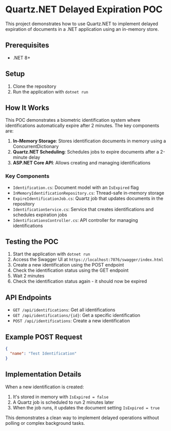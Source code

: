 # Quartz.NET Delayed Expiration POC

This project demonstrates how to use Quartz.NET to implement delayed expiration of documents in a .NET application using an in-memory store.

## Prerequisites

- .NET 8+

## Setup

1. Clone the repository
2. Run the application with `dotnet run`

## How It Works

This POC demonstrates a biometric identification system where identifications automatically expire after 2 minutes. The key components are:

1. **In-Memory Storage**: Stores identification documents in memory using a ConcurrentDictionary
2. **Quartz.NET Scheduling**: Schedules jobs to expire documents after a 2-minute delay
3. **ASP.NET Core API**: Allows creating and managing identifications

### Key Components

- `Identification.cs`: Document model with an `IsExpired` flag
- `InMemoryIdentificationRepository.cs`: Thread-safe in-memory storage
- `ExpireIdentificationJob.cs`: Quartz job that updates documents in the repository
- `IdentificationService.cs`: Service that creates identifications and schedules expiration jobs
- `IdentificationsController.cs`: API controller for managing identifications

## Testing the POC

1. Start the application with `dotnet run`
2. Access the Swagger UI at `https://localhost:7076/swagger/index.html`
3. Create a new identification using the POST endpoint
4. Check the identification status using the GET endpoint
5. Wait 2 minutes
6. Check the identification status again - it should now be expired

## API Endpoints

- `GET /api/identifications`: Get all identifications
- `GET /api/identifications/{id}`: Get a specific identification
- `POST /api/identifications`: Create a new identification

## Example POST Request

```json
{
  "name": "Test Identification"
}
```

## Implementation Details

When a new identification is created:

1. It's stored in memory with `IsExpired = false`
2. A Quartz job is scheduled to run 2 minutes later
3. When the job runs, it updates the document setting `IsExpired = true`

This demonstrates a clean way to implement delayed operations without polling or complex background tasks. 